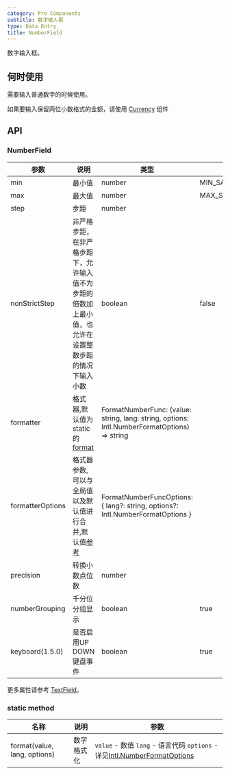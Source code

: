 ```yaml
---
category: Pro Components
subtitle: 数字输入框
type: Data Entry
title: NumberField
---
```


数字输入框。

## 何时使用

需要输入普通数字的时候使用。

如果要输入保留两位小数格式的金额，请使用 [Currency](/components-pro/currency/#Currency) 组件

## API

### NumberField

| 参数 | 说明   | 类型   | 默认值 |
| ---- | ------ | ------ | ------ |
| min  | 最小值 | number |   MIN_SAFE_INTEGER  |
| max  | 最大值 | number |    MAX_SAFE_INTEGER   |
| step | 步距   | number |        |
| nonStrictStep | 非严格步距，在非严格步距下，允许输入值不为步距的倍数加上最小值，也允许在设置整数步距的情况下输入小数   | boolean | false |
| formatter | 格式器,默认值为static的[format](https://github.com/open-hand/choerodon-ui/blob/master/components-pro/number-field/NumberField.tsx)   | FormatNumberFunc: (value: string, lang: string, options: Intl.NumberFormatOptions) => string |        |
| formatterOptions | 格式器参数,可以与全局值以及默认值进行合并,默认值[参考](https://github.com/open-hand/choerodon-ui/blob/master/components-pro/number-field/NumberField.tsx)   | FormatNumberFuncOptions: { lang?: string, options?: Intl.NumberFormatOptions } |        |
| precision | 转换小数点位数 | number |  |
| numberGrouping | 千分位分组显示 | boolean | true |
| keyboard(1.5.0) | 是否启用UP DOWN键盘事件 | boolean | true |


更多属性请参考 [TextField](/components-pro/text-field/#TextField)。

### static method

| 名称 | 说明 | 参数 |
| --- | --- | --- |
| format(value, lang, options) | 数字格式化 | `value` - 数值 `lang` - 语言代码 `options` - 详见[Intl.NumberFormatOptions](https://developer.mozilla.org/zh-CN/docs/Web/JavaScript/Reference/Global_Objects/NumberFormat) |

<style>
.code-box .c7n-pro-input-number-wrapper {
  margin-bottom: .1rem;
}
</style>
